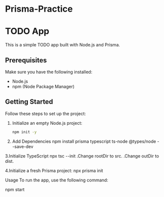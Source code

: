 # Prisma-Practice
# TODO App

This is a simple TODO app built with Node.js and Prisma.

## Prerequisites

Make sure you have the following installed:

- Node.js
- npm (Node Package Manager)

## Getting Started

Follow these steps to set up the project:

1. Initialize an empty Node.js project:
   ```bash
   npm init -y

 2. Add Dependencies
     npm install prisma typescript ts-node @types/node --save-dev
    
 3.Initialize TypeScript
     npx tsc --init
   .Change rootDir to src.
    .Change outDir to dist.

4.Initialize a fresh Prisma project:
    npx prisma init

Usage
To run the app, use the following command:

npm start


  
